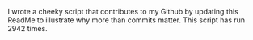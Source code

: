 I wrote a cheeky script that contributes to my Github by updating this ReadMe to illustrate why more than commits matter. This script has run 2942 times.